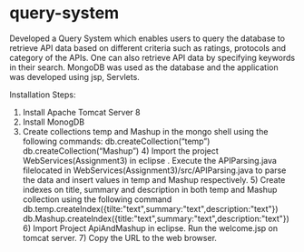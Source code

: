 # query-system
Developed a Query System which enables users to query the database to retrieve API data based on different criteria such as ratings, protocols and category of the APIs. One can also retrieve API data by specifying keywords in their search. 
MongoDB was used as the database and the application was developed using jsp, Servlets.

Installation Steps:


1. Install Apache Tomcat Server 8
2. Install MonogDB
3. Create collections temp and Mashup in the mongo shell using the following commands:
             db.createCollection(“temp”)
             db.createCollection(“Mashup”)
      4) Import the project WebServices(Assignment3) in eclipse . Execute the APIParsing.java filelocated in WebServices(Assignment3)/src/APIParsing.java  to parse the data and insert values in temp and Mashup respectively.
      5) Create indexes on title, summary and description in both temp and Mashup collection using the following command
          db.temp.createIndex({tilte:"text",summary:"text",description:"text"})
          db.Mashup.createIndex({title:"text",summary:"text",description:"text"})
      6) Import Project ApiAndMashup in eclipse. Run the welcome.jsp on tomcat server.
      7) Copy the URL to the web browser.

